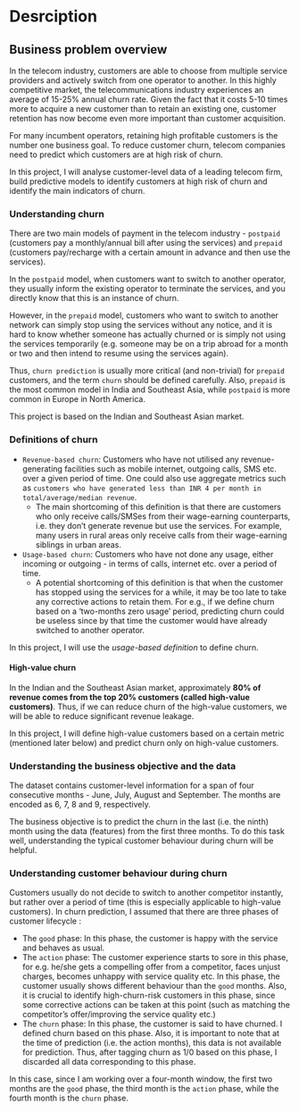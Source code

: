 # Desrciption

## Business problem overview
In the telecom industry, customers are able to choose from multiple service providers and actively switch from one operator to another. In this highly competitive market, the telecommunications industry experiences an average of 15-25% annual churn rate. Given the fact that it costs 5-10 times more to acquire a new customer than to retain an existing one, customer retention has now become even more important than customer acquisition.

For many incumbent operators, retaining high profitable customers is the number one business goal. To reduce customer churn, telecom companies need to predict which customers are at high risk of churn.

In this project, I will analyse customer-level data of a leading telecom firm, build predictive models to identify customers at high risk of churn and identify the main indicators of churn.

### Understanding churn

There are two main models of payment in the telecom industry - `postpaid` (customers pay a monthly/annual bill after using the services) and `prepaid` (customers pay/recharge with a certain amount in advance and then use the services).

In the `postpaid` model, when customers want to switch to another operator, they usually inform the existing operator to terminate the services, and you directly know that this is an instance of churn.

However, in the `prepaid` model, customers who want to switch to another network can simply stop using the services without any notice, and it is hard to know whether someone has actually churned or is simply not using the services temporarily (e.g. someone may be on a trip abroad for a month or two and then intend to resume using the services again).

Thus, `churn prediction` is usually more critical (and non-trivial) for `prepaid` customers, and the term `churn` should be defined carefully.  Also, `prepaid` is the most common model in India and Southeast Asia, while `postpaid` is more common in Europe in North America.

This project is based on the Indian and Southeast Asian market.

### Definitions of churn

- `Revenue-based churn`: Customers who have not utilised any revenue-generating facilities such as mobile internet, outgoing calls, SMS etc. over a given period of time. One could also use aggregate metrics such as `customers who have generated less than INR 4 per month in total/average/median revenue`.
  - The main shortcoming of this definition is that there are customers who only receive calls/SMSes from their wage-earning counterparts, i.e. they don’t generate revenue but use the services. For example, many users in rural areas only receive calls from their wage-earning siblings in urban areas.
- `Usage-based churn`: Customers who have not done any usage, either incoming or outgoing - in terms of calls, internet etc. over a period of time.
  - A potential shortcoming of this definition is that when the customer has stopped using the services for a while, it may be too late to take any corrective actions to retain them. For e.g., if we define churn based on a ‘two-months zero usage’ period, predicting churn could be useless since by that time the customer would have already switched to another operator.

In this project, I will use the *usage-based definition* to define churn.

#### High-value churn

In the Indian and the Southeast Asian market, approximately **80% of revenue comes from the top 20% customers (called high-value customers)**. Thus, if we can reduce churn of the high-value customers, we will be able to reduce significant revenue leakage.

In this project, I will define high-value customers based on a certain metric (mentioned later below) and predict churn only on high-value customers.

### Understanding the business objective and the data

The dataset contains customer-level information for a span of four consecutive months - June, July, August and September. The months are encoded as 6, 7, 8 and 9, respectively. 

The business objective is to predict the churn in the last (i.e. the ninth) month using the data (features) from the first three months. To do this task well, understanding the typical customer behaviour during churn will be helpful.

### Understanding customer behaviour during churn

Customers usually do not decide to switch to another competitor instantly, but rather over a period of time (this is especially applicable to high-value customers). In churn prediction, I assumed that there are three phases of customer lifecycle :
- The `good` phase: In this phase, the customer is happy with the service and behaves as usual.
- The `action` phase: The customer experience starts to sore in this phase, for e.g. he/she gets a compelling offer from a  competitor, faces unjust charges, becomes unhappy with service quality etc. In this phase, the customer usually shows different behaviour than the `good` months. Also, it is crucial to identify high-churn-risk customers in this phase, since some corrective actions can be taken at this point (such as matching the competitor’s offer/improving the service quality etc.)
- The `churn` phase: In this phase, the customer is said to have churned. I defined churn based on this phase. Also, it is important to note that at the time of prediction (i.e. the action months), this data is not available for prediction. Thus, after tagging churn as 1/0 based on this phase, I discarded all data corresponding to this phase.

In this case, since I am working over a four-month window, the first two months are the `good` phase, the third month is the `action` phase, while the fourth month is the `churn` phase.
